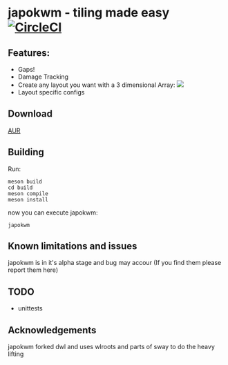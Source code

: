 # japokwm - tiling made easy [![CircleCI](https://github.com/werererer/japokwm/actions/workflows/Test.yml/badge.svg)](https://github.com/werererer/japokwm/actions/workflows/Test.yml)
## Features:
- Gaps!
- Damage Tracking
- Create any layout you want with a 3 dimensional Array:
![](edit_layout.gif)
- Layout specific configs

## Download
  [AUR](https://aur.archlinux.org/packages/japokwm-git)

## Building
Run:
```
meson build
cd build
meson compile
meson install
```
now you can execute japokwm:
```
japokwm
```

## Known limitations and issues
japokwm is in it's alpha stage and bug may accour (If you find them please report them here)

## TODO
- unittests

## Acknowledgements
japokwm forked dwl and uses wlroots and parts of sway to do the heavy lifting
